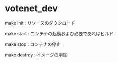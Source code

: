 # votenet_dev

make init : リソースのダウンロード

make start : コンテナの起動および必要であればビルド

make stop : コンテナの停止

make destroy : イメージの削除
